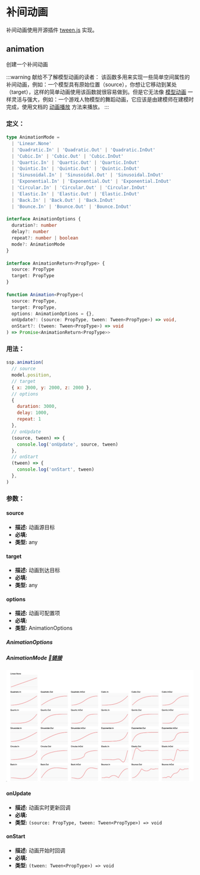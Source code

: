

# 补间动画

补间动画使用开源插件 [tween.js](https://github.com/tweenjs/tween.js) 实现。

## animation
创建一个补间动画

:::warning 献给不了解模型动画的读者：
该函数多用来实现一些简单空间属性的补间动画，例如：一个模型具有原始位置（source），你想让它移动到某处（target），这样的简单动画使用该函数就很容易做到。但是它无法像 [模型动画](https://baike.baidu.com/item/%E4%B8%89%E7%BB%B4%E8%AE%A1%E7%AE%97%E6%9C%BA%E5%8A%A8%E7%94%BB/3731278?fromtitle=%E6%A8%A1%E5%9E%8B%E5%8A%A8%E7%94%BB&fromid=24027679&fr=aladdin) 一样灵活与强大，例如：一个游戏人物模型的舞蹈动画，它应该是由建模师在建模时完成，使用文档的 [动画播放](./model.html#playmodelanimation) 方法来播放。
:::

### 定义：
```ts
type AnimationMode =
  | 'Linear.None'
  | 'Quadratic.In' | 'Quadratic.Out' | 'Quadratic.InOut'
  | 'Cubic.In' | 'Cubic.Out' | 'Cubic.InOut'
  | 'Quartic.In' | 'Quartic.Out' | 'Quartic.InOut'
  | 'Quintic.In' | 'Quintic.Out' | 'Quintic.InOut'
  | 'Sinusoidal.In' | 'Sinusoidal.Out' | 'Sinusoidal.InOut'
  | 'Exponential.In' | 'Exponential.Out' | 'Exponential.InOut'
  | 'Circular.In' | 'Circular.Out' | 'Circular.InOut'
  | 'Elastic.In' | 'Elastic.Out' | 'Elastic.InOut'
  | 'Back.In' | 'Back.Out' | 'Back.InOut'
  | 'Bounce.In' | 'Bounce.Out' | 'Bounce.InOut'

interface AnimationOptions {
  duration?: number
  delay?: number
  repeat?: number | boolean
  mode?: AnimationMode
}

interface AnimationReturn<PropType> {
  source: PropType
  target: PropType
}

function Animation<PropType>(
  source: PropType,
  target: PropType,
  options: AnimationOptions = {},
  onUpdate?: (source: PropType, tween: Tween<PropType>) => void,
  onStart?: (tween: Tween<PropType>) => void
) => Promise<AnimationReturn<PropType>>
```

### 用法：
```js
ssp.animation(
  // source
  model.position,
  // target
  { x: 2000, y: 2000, z: 2000 },
  // options
  {
    duration: 3000,
    delay: 1000,
    repeat: 1
  },
  // onUpdate
  (source, tween) => {
    console.log('onUpdate', source, tween)
  },
  // onStart
  (tween) => {
    console.log('onStart', tween)
  },
)
```

### 参数：
#### source
  - **描述:** 动画源目标
  - **必填:** <Base-RequireIcon :isRequire="true"/>
  - **类型:** any
#### target
  - **描述:** 动画到达目标
  - **必填:** <Base-RequireIcon :isRequire="true"/>
  - **类型:** any
#### options
  - **描述:** 动画可配置项
  - **必填:** <Base-RequireIcon :isRequire="false"/>
  - **类型:** AnimationOptions
##### AnimationOptions
<Docs-Table 
    :data="[
      {
        prop: 'duration', desc: '补间执行时长（ms）', type: 'number', require: false, default: '1000'
      },
      {
        prop: 'delay', desc: '补间开始前延时（ms）', type: 'number', require: false, default: '0'
      },
      {
        prop: 'repeat', desc: '动画循环', type: 'number | boolean', require: false, default: 'false'
      },
      {
        prop: 'mode', desc: '动画模式', type: 'AnimationMode', require: false, default: 'Linear.None'
      }
    ]"
/>
##### AnimationMode [链接](http://sole.github.io/tween.js/examples/03_graphs.html)
<img src="./img/动画模式.jpg"/>

#### onUpdate
  - **描述:** 动画实时更新回调
  - **必填:** <Base-RequireIcon :isRequire="false"/>
  - **类型:** `(source: PropType, tween: Tween<PropType>) => void`
#### onStart
  - **描述:** 动画开始时回调
  - **必填:** <Base-RequireIcon :isRequire="false"/>
  - **类型:** `(tween: Tween<PropType>) => void`
